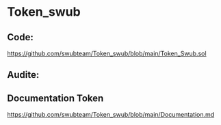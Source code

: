 # Token_swub
## Code:
https://github.com/swubteam/Token_swub/blob/main/Token_Swub.sol

## Audite:

## Documentation Token
https://github.com/swubteam/Token_swub/blob/main/Documentation.md
